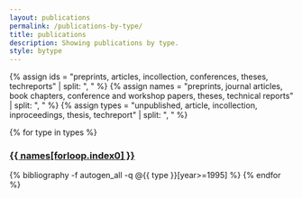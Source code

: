 ```yaml
---
layout: publications
permalink: /publications-by-type/
title: publications
description: Showing publications by type.
style: bytype
---
```


{% assign ids   = "preprints, articles, incollection, conferences, theses, techreports" | split: ", " %}
{% assign names = "preprints, journal articles, book chapters, conference and workshop papers, theses, technical reports" | split: ", " %}
{% assign types = "unpublished, article, incollection, inproceedings, thesis, techreport" | split: ", " %}

{% for type in types %}
<a id="{{ ids[forloop.index0] }}" class="anchor"></a>
<h3 class="publication-type"><a href="#{{ ids[forloop.index0] }}">{{ names[forloop.index0] }}</a></h3>
{% bibliography -f autogen_all -q @{{ type }}[year>=1995] %}
{% endfor %}